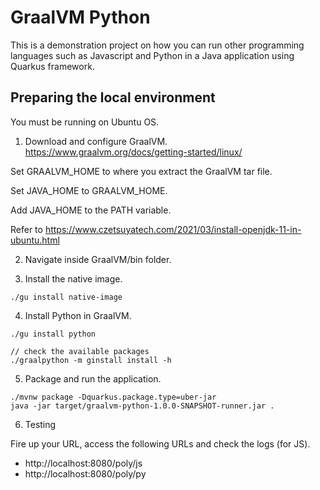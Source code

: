 # GraalVM Python

This is a demonstration project on how you can run other programming languages such as Javascript and Python
in a Java application using Quarkus framework.

## Preparing the local environment

You must be running on Ubuntu OS.

1. Download and configure GraalVM.
https://www.graalvm.org/docs/getting-started/linux/

Set GRAALVM_HOME to where you extract the GraalVM tar file.

Set JAVA_HOME to GRAALVM_HOME.

Add JAVA_HOME to the PATH variable.

Refer to https://www.czetsuyatech.com/2021/03/install-openjdk-11-in-ubuntu.html

2. Navigate inside GraalVM/bin folder.

3. Install the native image. 
```shell
./gu install native-image
```

4. Install Python in GraalVM.
```shell
./gu install python

// check the available packages
./graalpython -m ginstall install -h
```

5. Package and run the application.
```shell
./mvnw package -Dquarkus.package.type=uber-jar
java -jar target/graalvm-python-1.0.0-SNAPSHOT-runner.jar .
```

6. Testing

Fire up your URL, access the following URLs and check the logs (for JS).

- http://localhost:8080/poly/js
- http://localhost:8080/poly/py